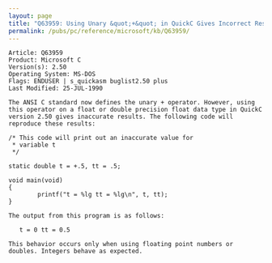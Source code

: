 ```yaml
---
layout: page
title: "Q63959: Using Unary &quot;+&quot; in QuickC Gives Incorrect Results"
permalink: /pubs/pc/reference/microsoft/kb/Q63959/
---
```


	Article: Q63959
	Product: Microsoft C
	Version(s): 2.50
	Operating System: MS-DOS
	Flags: ENDUSER | s_quickasm buglist2.50 plus
	Last Modified: 25-JUL-1990
	
	The ANSI C standard now defines the unary + operator. However, using
	this operator on a float or double precision float data type in QuickC
	version 2.50 gives inaccurate results. The following code will
	reproduce these results:
	
	/* This code will print out an inaccurate value for
	 * variable t
	 */
	
	static double t = +.5, tt = .5;
	
	void main(void)
	{
	        printf("t = %lg tt = %lg\n", t, tt);
	}
	
	The output from this program is as follows:
	
	   t = 0 tt = 0.5
	
	This behavior occurs only when using floating point numbers or
	doubles. Integers behave as expected.
